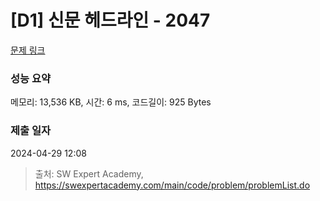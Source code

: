 # [D1] 신문 헤드라인 - 2047 

[문제 링크](https://swexpertacademy.com/main/code/problem/problemDetail.do?contestProbId=AV5QKsLaAy0DFAUq) 

### 성능 요약

메모리: 13,536 KB, 시간: 6 ms, 코드길이: 925 Bytes

### 제출 일자

2024-04-29 12:08



> 출처: SW Expert Academy, https://swexpertacademy.com/main/code/problem/problemList.do